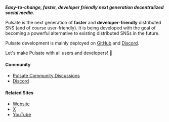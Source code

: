 ***_Easy-to-change, faster, developer friendly next generation decentralized social media._***  

Pulsate is the next generation of **faster** and **developer-friendly** distributed SNS (and of course user-friendly). It is being developed with the goal of becoming a powerful alternative to existing distributed SNSs in the future.

Pulsate development is mainly deployed on [GitHub][github] and [Discord][discord].

Let's make Pulsate with all users and developers! 💙

#### Community

- [Pulsate Community Discussions][github]
- [Discord][discord]

#### Related Sites

- [Website](https://pulsate.dev/)
- [X](https://link.pulsate.dev/x)
- [YouTube](https://link.pulsate.dev/youtube)

[github]: https://link.pulsate.dev/community
[discord]: https://link.pulsate.dev/discord
